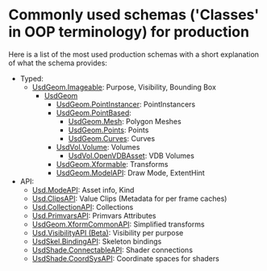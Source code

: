 # Commonly used schemas ('Classes' in OOP terminology) for production

Here is a list of the most used production schemas with a short explanation of what the schema provides:

- Typed:
    - [UsdGeom.Imageable](https://openusd.org/dev/api/class_usd_geom_imageable.html): Purpose, Visibility, Bounding Box
        - [UsdGeom](https://openusd.org/dev/api/usd_geom_page_front.html)
            - [UsdGeom.PointInstancer](https://openusd.org/dev/api/class_usd_geom_point_instancer.html): PointInstancers
            - [UsdGeom.PointBased](https://openusd.org/dev/api/class_usd_geom_point_based.html):
                - [UsdGeom.Mesh](https://openusd.org/dev/api/class_usd_geom_mesh.html): Polygon Meshes
                - [UsdGeom.Points](https://openusd.org/dev/api/class_usd_geom_points.html): Points
                - [UsdGeom.Curves](https://openusd.org/dev/api/class_usd_geom_curves.html): Curves
            - [UsdVol.Volume](https://openusd.org/dev/api/class_usd_vol_volume.html): Volumes
                - [UsdVol.OpenVDBAsset](https://openusd.org/dev/api/class_usd_vol_open_v_d_b_asset.html): VDB Volumes
            - [UsdGeom.Xformable](https://openusd.org/dev/api/class_usd_geom_xformable.html): Transforms
            - [UsdGeom.ModelAPI](https://openusd.org/dev/api/class_usd_geom_model_a_p_i.html): Draw Mode, ExtentHint
- API:
    - [Usd.ModeAPI](https://openusd.org/dev/api/class_usd_model_a_p_i.html): Asset info, Kind 
    - [Usd.ClipsAPI](https://openusd.org/dev/api/class_usd_clips_a_p_i.html): Value Clips (Metadata for per frame caches)
    - [Usd.CollectionAPI](https://openusd.org/dev/api/class_usd_collection_a_p_i.html): Collections
    - [Usd.PrimvarsAPI](https://openusd.org/dev/api/class_usd_geom_primvars_a_p_i.html): Primvars Attributes
    - [UsdGeom.XformCommonAPI](https://openusd.org/dev/api/class_usd_geom_xform_common_a_p_i.html): Simplified transforms
    - [Usd.VisibilityAPI (Beta)](https://openusd.org/dev/api/class_usd_geom_visibility_a_p_i.html): Visibility per purpose
    - [UsdSkel.BindingAPI](https://openusd.org/dev/api/class_usd_skel_binding_a_p_i.html): Skeleton bindings
    - [UsdShade.ConnectableAPI](https://openusd.org/dev/api/class_usd_shade_connectable_a_p_i.html): Shader connections
    - [UsdShade.CoordSysAPI](https://openusd.org/dev/api/class_usd_shade_coord_sys_a_p_i.html): Coordinate spaces for shaders